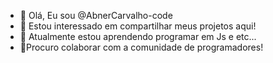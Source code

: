 - 👋 Olá, Eu sou @AbnerCarvalho-code
- 👀 Estou interessado em compartilhar meus projetos aqui!
- 🌱 Atualmente estou aprendendo programar em Js e etc...
- 💞Procuro colaborar com a comunidade de programadores!
<!---
AbnerCarvalho-code/AbnerCarvalho-code is a ✨ special ✨ repository because its `README.md` (this file) appears on your GitHub profile.
You can click the Preview link to take a look at your changes.
--->

